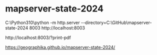 # mapserver-state-2024

C:\Python310\python -m http.server --directory=C:\GitHub\mapserver-state-2024 8003
http://localhost:8003

http://localhost:8003/?print-pdf

https://geographika.github.io/mapserver-state-2024/

